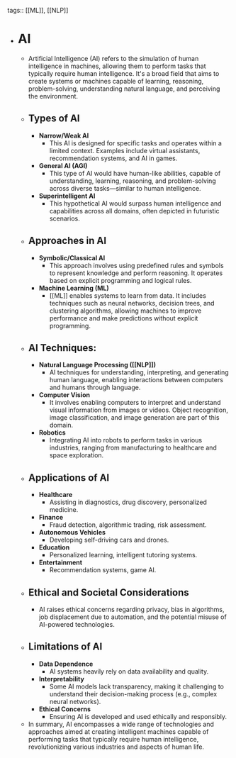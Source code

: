 tags:: [[ML]], [[NLP]]

- # AI
	- Artificial Intelligence (AI) refers to the simulation of human intelligence in machines, allowing them to perform tasks that typically require human intelligence. It's a broad field that aims to create systems or machines capable of learning, reasoning, problem-solving, understanding natural language, and perceiving the environment.
	- ## Types of AI
		- **Narrow/Weak AI**
			- This AI is designed for specific tasks and operates within a limited context. Examples include virtual assistants, recommendation systems, and AI in games.
		- **General AI (AGI)**
			- This type of AI would have human-like abilities, capable of understanding, learning, reasoning, and problem-solving across diverse tasks—similar to human intelligence.
		- **Superintelligent AI**
			- This hypothetical AI would surpass human intelligence and capabilities across all domains, often depicted in futuristic scenarios.
	- ## Approaches in AI
		- **Symbolic/Classical AI**
			- This approach involves using predefined rules and symbols to represent knowledge and perform reasoning. It operates based on explicit programming and logical rules.
		- **Machine Learning (ML)**
			- [[ML]] enables systems to learn from data. It includes techniques such as neural networks, decision trees, and clustering algorithms, allowing machines to improve performance and make predictions without explicit programming.
	- ## AI Techniques:
		- **Natural Language Processing ([[NLP]])**
			- AI techniques for understanding, interpreting, and generating human language, enabling interactions between computers and humans through language.
		- **Computer Vision**
			- It involves enabling computers to interpret and understand visual information from images or videos. Object recognition, image classification, and image generation are part of this domain.
		- **Robotics**
			- Integrating AI into robots to perform tasks in various industries, ranging from manufacturing to healthcare and space exploration.
	- ## Applications of AI
		- **Healthcare**
			- Assisting in diagnostics, drug discovery, personalized medicine.
		- **Finance**
			- Fraud detection, algorithmic trading, risk assessment.
		- **Autonomous Vehicles**
			- Developing self-driving cars and drones.
		- **Education**
			- Personalized learning, intelligent tutoring systems.
		- **Entertainment**
			- Recommendation systems, game AI.
	- ## Ethical and Societal Considerations
		- AI raises ethical concerns regarding privacy, bias in algorithms, job displacement due to automation, and the potential misuse of AI-powered technologies.
	- ## Limitations of AI
		- **Data Dependence**
			- AI systems heavily rely on data availability and quality.
		- **Interpretability**
			- Some AI models lack transparency, making it challenging to understand their decision-making process (e.g., complex neural networks).
		- **Ethical Concerns**
			- Ensuring AI is developed and used ethically and responsibly.
	- In summary, AI encompasses a wide range of technologies and approaches aimed at creating intelligent machines capable of performing tasks that typically require human intelligence, revolutionizing various industries and aspects of human life.
